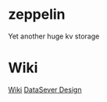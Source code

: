 # zeppelin
Yet another huge kv storage

# Wiki
[Wiki](https://github.com/baotiao/zeppelin/wiki)
[DataSever Design](https://github.com/baotiao/zeppelin/wiki/zeppelin-data-server)
